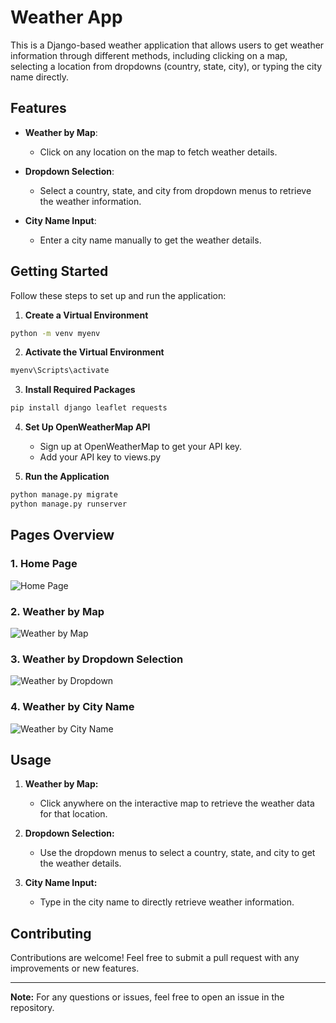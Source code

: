# Weather App

This is a Django-based weather application that allows users to get weather information through different methods, including clicking on a map, selecting a location from dropdowns (country, state, city), or typing the city name directly.

## Features

- **Weather by Map**: 
  - Click on any location on the map to fetch weather details.
  
- **Dropdown Selection**:
  - Select a country, state, and city from dropdown menus to retrieve the weather information.
  
- **City Name Input**:
  - Enter a city name manually to get the weather details.

## Getting Started

Follow these steps to set up and run the application:

1. **Create a Virtual Environment**

```bash
python -m venv myenv
```

2. **Activate the Virtual Environment**

```bash
myenv\Scripts\activate
```

3. **Install Required Packages**

```bash
pip install django leaflet requests
```

4. **Set Up OpenWeatherMap API**
    - Sign up at OpenWeatherMap to get your API key.
    - Add your API key to views.py

5. **Run the Application**

```bash
python manage.py migrate
python manage.py runserver
```

## Pages Overview

### 1. Home Page
![Home Page](Preview/HomePage.png)

### 2. Weather by Map
![Weather by Map](Preview/MapPage.png)

### 3. Weather by Dropdown Selection
![Weather by Dropdown](Preview/DropdownPage.png)

### 4. Weather by City Name
![Weather by City Name](Preview/CityInputPage.png)

## Usage

1. **Weather by Map:**
   - Click anywhere on the interactive map to retrieve the weather data for that location.

2. **Dropdown Selection:**
   - Use the dropdown menus to select a country, state, and city to get the weather details.

3. **City Name Input:**
   - Type in the city name to directly retrieve weather information.

## Contributing

Contributions are welcome! Feel free to submit a pull request with any improvements or new features.

---

**Note:** For any questions or issues, feel free to open an issue in the repository.
